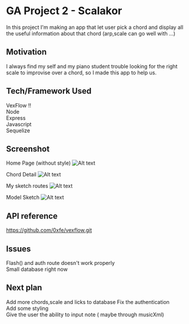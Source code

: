 # GA Project 2 - Scalakor
In this project I'm making an app that let user pick a chord and display all the useful information about that chord (arp,scale can go well with ...)

## Motivation 
I always find my self and my piano student trouble looking for the right scale to improvise over a chord, so I made this app to help us. 

## Tech/Framework Used
VexFlow !!  
Node   
Express   
Javascript  
Sequelize   

## Screenshot
Home Page (without style)
![Alt text](https://i.imgur.com/ZWDkiyC.png "Optional title")

Chord Detail
![Alt text](https://i.imgur.com/w1PrML4.png "Optional title")

My sketch routes
![Alt text](https://i.imgur.com/pFatFhO.jpg "Optional title")

Model Sketch
![Alt text](https://i.imgur.com/zlm5C30.jpg "Optional title")

## API reference 
https://github.com/0xfe/vexflow.git

## Issues 
Flash() and auth route doesn't work properly  
Small database right now

## Next plan 
Add more chords,scale and licks to database 
Fix the authentication    
Add some styling    
Give the user the ability to input note ( maybe through musicXml)


